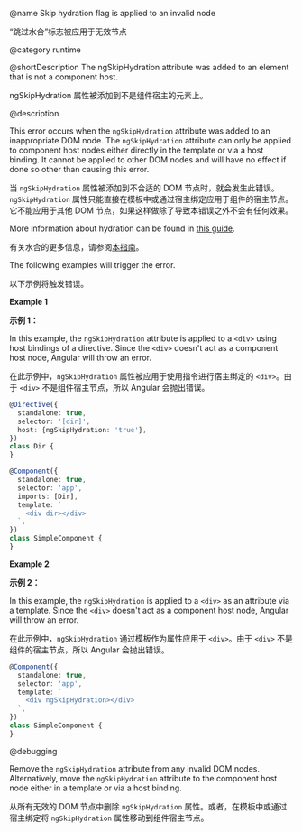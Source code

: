 @name Skip hydration flag is applied to an invalid node

“跳过水合”标志被应用于无效节点

@category runtime

@shortDescription The ngSkipHydration attribute was added to an element that is not a component host.

ngSkipHydration 属性被添加到不是组件宿主的元素上。

@description

This error occurs when the `ngSkipHydration` attribute was added to an inappropriate DOM node. The `ngSkipHydration` attribute can only be applied to component host nodes either directly in the template or via a host binding. It cannot be applied to other DOM nodes and will have no effect if done so other than causing this error.

当 `ngSkipHydration` 属性被添加到不合适的 DOM 节点时，就会发生此错误。`ngSkipHydration` 属性只能直接在模板中或通过宿主绑定应用于组件的宿主节点。它不能应用于其他 DOM 节点，如果这样做除了导致本错误之外不会有任何效果。

More information about hydration can be found in [this guide](guide/hydration).

有关水合的更多信息，请参阅[本指南](guide/hydration)。

The following examples will trigger the error.

以下示例将触发错误。

**Example 1**

**示例 1：**

In this example, the `ngSkipHydration` attribute is applied to a `<div>` using host bindings of a directive. Since the `<div>` doesn't act as a component host node, Angular will throw an error.

在此示例中，`ngSkipHydration` 属性被应用于使用指令进行宿主绑定的 `<div>`。由于 `<div>` 不是组件宿主节点，所以 Angular 会抛出错误。

```typescript
@Directive({
  standalone: true,
  selector: '[dir]',
  host: {ngSkipHydration: 'true'},
})
class Dir {
}

@Component({
  standalone: true,
  selector: 'app',
  imports: [Dir],
  template: `
    <div dir></div>
  `,
})
class SimpleComponent {
}
```

**Example 2**

**示例 2：**

In this example, the `ngSkipHydration` is applied to a `<div>` as an attribute via a template.
Since the `<div>` doesn't act as a component host node, Angular will throw an error.

在此示例中，`ngSkipHydration` 通过模板作为属性应用于 `<div>`。由于 `<div>` 不是组件的宿主节点，所以 Angular 会抛出错误。

```typescript
@Component({
  standalone: true,
  selector: 'app',
  template: `
    <div ngSkipHydration></div>
  `,
})
class SimpleComponent {
}
```

@debugging

Remove the `ngSkipHydration` attribute from any invalid DOM nodes. Alternatively, move the `ngSkipHydration` attribute to the component host node either in a template or via a host binding.

从所有无效的 DOM 节点中删除 `ngSkipHydration` 属性。或者，在模板中或通过宿主绑定将 `ngSkipHydration` 属性移动到组件宿主节点。
